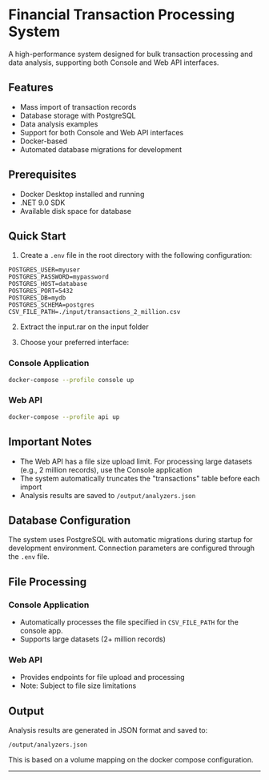 # Financial Transaction Processing System

A high-performance system designed for bulk transaction processing and data analysis, supporting both Console and Web API interfaces.

## Features

- Mass import of transaction records
- Database storage with PostgreSQL
- Data analysis examples
- Support for both Console and Web API interfaces
- Docker-based
- Automated database migrations for development

## Prerequisites

- Docker Desktop installed and running
- .NET 9.0 SDK
- Available disk space for database

## Quick Start

1. Create a `.env` file in the root directory with the following configuration:
```env
POSTGRES_USER=myuser
POSTGRES_PASSWORD=mypassword
POSTGRES_HOST=database
POSTGRES_PORT=5432
POSTGRES_DB=mydb
POSTGRES_SCHEMA=postgres
CSV_FILE_PATH=./input/transactions_2_million.csv
```

2. Extract the input.rar on the input folder

3. Choose your preferred interface:

### Console Application
```bash
docker-compose --profile console up
```

### Web API
```bash
docker-compose --profile api up
```

## Important Notes

- The Web API has a file size upload limit. For processing large datasets (e.g., 2 million records), use the Console application
- The system automatically truncates the "transactions" table before each import
- Analysis results are saved to `/output/analyzers.json`

## Database Configuration

The system uses PostgreSQL with automatic migrations during startup for development environment. Connection parameters are configured through the `.env` file.

## File Processing

### Console Application
- Automatically processes the file specified in `CSV_FILE_PATH` for the console app.
- Supports large datasets (2+ million records)

### Web API
- Provides endpoints for file upload and processing
- Note: Subject to file size limitations

## Output

Analysis results are generated in JSON format and saved to:
```
/output/analyzers.json
```
This is based on a volume mapping on the docker compose configuration.

---